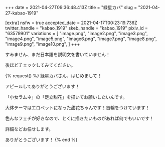 +++
date = 2021-04-27T09:36:48.413Z
title = "緑星カバ"
slug = "2021-04-27-kabao-1919"

[extra]
nsfw = true
accepted_date = 2021-04-17T00:23:19.736Z
twitter_handle = "kabao_1919"
skeb_handle = "kabao_1919"
pixiv_id = "63579901"
variations = [
  "image.png",
  "image2.png",
  "image3.png",
  "image4.png",
  "image5.png",
  "image6.png",
  "image7.png",
  "image8.png",
  "image9.png",
  "image10.png",
]
+++

すみません、まだ日本語を説明文を書いていません！

後ほどチェックしてみてください。

{% request() %}
緑星カバさん、はじめまして！

アピールしてありがとうございます！

「小女ラムネ」の「足立甜花」を描いてお願いしたいんです。

大体テーマはエロペットになった甜花ちゃんです！首輪をつけています！

色んなフェチが好きなので、とくに描きたいものがあれば何でもいいです！

詳細などお任せします。

ありがとうございます！
{% end %}
